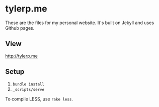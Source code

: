 tylerp.me
=============

These are the files for my personal website. It's built on Jekyll and uses Github pages.

## View

http://tylerp.me

## Setup

1. `bundle install`
2. `_scripts/serve`

To compile LESS, use `rake less`.